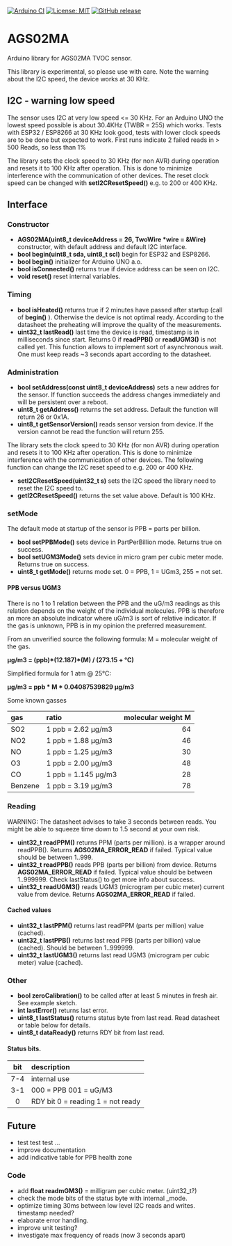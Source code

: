 [![Arduino CI](https://github.com/RobTillaart/AGS02MA/workflows/Arduino%20CI/badge.svg)](https://github.com/marketplace/actions/arduino_ci)
[![License: MIT](https://img.shields.io/badge/license-MIT-green.svg)](https://github.com/RobTillaart/AGS02MA/blob/master/LICENSE)
[![GitHub release](https://img.shields.io/github/release/RobTillaart/AGS02MA.svg?maxAge=3600)](https://github.com/RobTillaart/AGS02MA/releases)

# AGS02MA

Arduino library for AGS02MA TVOC sensor.

This library is experimental, so please use with care.
Note the warning about the I2C speed, the device works at 30 KHz.


## I2C - warning low speed

The sensor uses I2C at very low speed <= 30 KHz.
For an Arduino UNO the lowest speed possible is about 30.4KHz (TWBR = 255) which works.
Tests with ESP32 / ESP8266 at 30 KHz look good, tests with lower clock speeds are to be done but expected to work.
First runs indicate 2 failed reads in > 500 Reads, so less than 1%

The library sets the clock speed to 30 KHz (for non AVR) during operation and resets it to 100 KHz after operation.
This is done to minimize interference with the communication of other devices. 
The reset clock speed can be changed with **setI2CResetSpeed()** e.g. to 200 or 400 KHz.


## Interface


### Constructor

- **AGS02MA(uint8_t deviceAddress = 26, TwoWire \*wire = &Wire)** constructor, with default address and default I2C interface.
- **bool begin(uint8_t sda, uint8_t scl)** begin for ESP32 and ESP8266.
- **bool begin()** initializer for Arduino UNO a.o.
- **bool isConnected()** returns true if device address can be seen on I2C.
- **void reset()** reset internal variables.


### Timing

- **bool isHeated()** returns true if 2 minutes have passed after startup (call of **begin()** ).
Otherwise the device is not optimal ready.
According to the datasheet the preheating will improve the quality
of the measurements.
- **uint32_t lastRead()** last time the device is read, timestamp is in milliseconds since start.
Returns 0 if **readPPB()** or **readUGM3()** is not called yet.
This function allows to implement sort of asynchronous wait.
One must keep reads ~3 seconds apart according to the datasheet.


### Administration

- **bool setAddress(const uint8_t deviceAddress)** sets a new addres for the sensor. If function succeeds the address changes immediately and will be persistent over a reboot.
- **uint8_t getAddress()** returns the set address. Default the function will return 26 or 0x1A.
- **uint8_t getSensorVersion()** reads sensor version from device.
If the version cannot be read the function will return 255.

The library sets the clock speed to 30 KHz (for non AVR) during operation and resets it to 100 KHz after operation.
This is done to minimize interference with the communication of other devices.
The following function can change the I2C reset speed to e.g. 200 or 400 KHz.

- **setI2CResetSpeed(uint32_t s)** sets the I2C speed the library need to reset the I2C speed to.
- **getI2CResetSpeed()** returns the set value above. Default is 100 KHz.


### setMode

The default mode at startup of the sensor is PPB = parts per billion.

- **bool setPPBMode()** sets device in PartPerBillion mode. Returns true on success.
- **bool setUGM3Mode()** sets device in micro gram per cubic meter mode. Returns true on success.
- **uint8_t getMode()** returns mode set. 0 = PPB, 1 = UGm3, 255 = not set.


#### PPB versus UGM3

There is no 1 to 1 relation between the PPB and the uG/m3 readings as this relation depends 
on the weight of the individual molecules.
PPB is therefore an more an absolute indicator where uG/m3 is sort of relative indicator.
If the gas is unknown, PPB is in my opinion the preferred measurement.


From an unverified source the following formula:
M = molecular weight of the gas.

**μg/m3 = (ppb)\*(12.187)\*(M) / (273.15 + °C)** 

Simplified formula for 1 atm @ 25°C: 

**μg/m3 = ppb \* M \* 0.04087539829 μg/m3**

Some known gasses

|  gas    |  ratio              | molecular weight M |
|:--------|:--------------------|-------------------:|
| SO2     | 1 ppb = 2.62 μg/m3  | 64 |
| NO2     | 1 ppb = 1.88 μg/m3  | 46 |
| NO      | 1 ppb = 1.25 μg/m3  | 30 |
| O3      | 1 ppb = 2.00 μg/m3  | 48 |
| CO      | 1 ppb = 1.145 μg/m3 | 28 |
| Benzene | 1 ppb = 3.19 μg/m3  | 78 | C6H6 |


### Reading

WARNING: The datasheet advises to take 3 seconds between reads.
You might be able to squeeze time down to 1.5 second at your own risk.

- **uint32_t readPPM()** returns PPM (parts per million). is a wrapper around readPPB().
Returns **AGS02MA_ERROR_READ** if failed.
Typical value should be between 1..999.
- **uint32_t readPPB()** reads PPB (parts per billion) from device.
Returns **AGS02MA_ERROR_READ** if failed.
Typical value should be between 1..999999.
Check lastStatus() to get more info about success.
- **uint32_t readUGM3()** reads UGM3 (microgram per cubic meter) current value from device. 
Returns **AGS02MA_ERROR_READ** if failed.


#### Cached values

- **uint32_t lastPPM()** returns last readPPM (parts per million) value (cached). 
- **uint32_t lastPPB()** returns last read PPB (parts per billion) value (cached). Should be between 1..999999.
- **uint32_t lastUGM3()** returns last read UGM3 (microgram per cubic meter) value (cached).


### Other

- **bool zeroCalibration()** to be called after at least 5 minutes in fresh air.
See example sketch.
- **int lastError()** returns last error.
- **uint8_t lastStatus()** returns status byte from last read.
Read datasheet or table below for details. 
- **uint8_t dataReady()** returns RDY bit from last read.


#### Status bits.

| bit  | description            |
|:----:|:-----------------------|
| 7-4  | internal use           |
| 3-1  | 000 = PPB  001 = uG/M3 |
|  0   | RDY bit  0 = reading  1 = not ready |


## Future

- test test test ...
- improve documentation
- add indicative table for PPB health zone

### Code

- add **float readmGM3()** = milligram per cubic meter.   (uint32_t?)
- check the mode bits of the status byte with internal \_mode.
- optimize timing 30ms between low level I2C reads and writes.  
timestamp needed?
- elaborate error handling.
- improve unit testing?
- investigate max frequency of reads (now 3 seconds apart)



